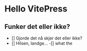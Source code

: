 # Hello VitePress
## Funker det eller ikke?
- [] Gjorde det nå skjer det eller ikke?
- [] Hilsen, landge...
-[] what the